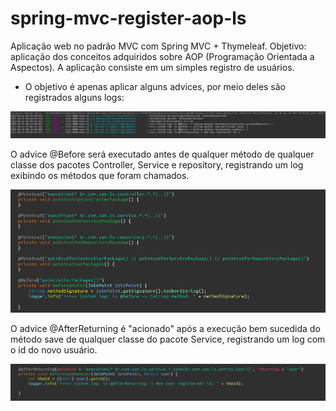 # spring-mvc-register-aop-ls
Aplicação web no padrão MVC com Spring MVC + Thymeleaf. Objetivo: aplicação dos conceitos adquiridos sobre AOP (Programação Orientada a Aspectos). A aplicação consiste em um simples registro de usuários.

- O objetivo é apenas aplicar alguns advices, por meio deles são registrados alguns logs: 

<img src="/screenshots/logs.png" alt="screenshot log">


O advice @Before será executado antes de qualquer método de qualquer classe dos pacotes Controller, Service e repository, registrando um log exibindo os métodos que foram chamados.

<img src="/screenshots/before-advice.png" alt="screenshot log">

O advice @AfterReturning é "acionado" após a execução bem sucedida do método save de qualquer classe do pacote Service, registrando um log com o id do novo usuário.

<img src="screenshots/afterReturn-advice.png" alt="screenshot log">
